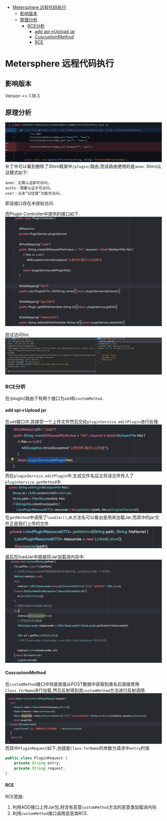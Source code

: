 - [Metersphere 远程代码执行](#metersphere-远程代码执行)
  - [影响版本](#影响版本)
  - [原理分析](#原理分析)
    - [RCE分析](#rce分析)
      - [add api->Upload jar](#add-api-upload-jar)
      - [CuscustomMethod](#cuscustommethod)
      - [RCE](#rce)
# Metersphere 远程代码执行
## 影响版本
Version <= 1.16.3
## 原理分析  
![](2022-01-07-23-11-04.png)
补丁中可以看到删除了Shiro框架中`/plugin/`路由,而该路由使用的是`anon`. 
Shiro认证模式如下:
```
anon：无需认证即可访问。
authc：需要认证才可访问。
user：点击“记住我”功能可访问。
```  
即该接口存在未授权访问.   

而Plugin Controller中提供的接口如下.
![](2022-01-07-23-16-16.png)

尝试访问list.
![](2022-01-07-23-17-53.png)
### RCE分析
在/plugin/路由下有两个接口为`add`和`customMethod`.
#### add api->Upload jar
在`add`接口中,其接受一个上传文件然后交给`pluginService.editPlugin`进行处理.
![](2022-01-08-01-23-24.png)
而在`pluginService.editPlugin`中,生成文件名后又将该文件传入了`pluginService.getMethod`中.
![](2022-01-08-01-25-56.png)
在`getMethod`中调用了`loadJar()`,从方法名可以看出是用来加载Jar,而其中的jar文件正是我们上传的文件.
![](2022-01-08-01-28-33.png)

最后在loadJar中直接将Jar加载进内存中.
![](2022-01-08-01-28-13.png)
#### CuscustomMethod
在`customMethod`接口中则是直接从POST数据中获取到类名后直接使用`Class.forName`进行加载,然后反射得到其`customMethod`方法进行反射调用.
![](2022-01-08-01-31-43.png)
而其中`PluginRequest`如下,也就是`Class.forName`的参数为请求中`entry`的值
```java
public class PluginRequest {
    private String entry;
    private String request;
}
```
#### RCE
RCE思路:
1. 利用ADD接口上传Jar包,将含有恶意`customMethod`方法的恶意类加载进内存.
2. 利用`customMethod`接口调用恶意类RCE.


